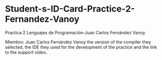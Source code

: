 # Student-s-ID-Card-Practice-2-Fernandez-Vanoy
Practica 2 Lenguajes de Programación-Juan Carlos Fernández Vanoy

Miembro: Juan Carlos Fernández Vanoy
the version of the compiler they selected, the IDE they used for the development of the practice and the link to the support video.
